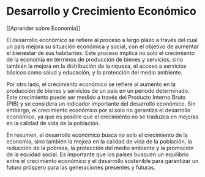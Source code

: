 # Desarrollo y Crecimiento Económico

[[Aprender sobre Economía]]

El desarrollo económico se refiere al proceso a largo plazo a través del cual un país mejora su situación económica y social, con el objetivo de aumentar el bienestar de sus habitantes. Este proceso implica no solo el crecimiento de la economía en términos de producción de bienes y servicios, sino también la mejora en la distribución de la riqueza, el acceso a servicios básicos como salud y educación, y la protección del medio ambiente.

Por otro lado, el crecimiento económico se refiere al aumento en la producción de bienes y servicios de un país en un periodo determinado. Este crecimiento puede ser medido a través del Producto Interno Bruto (PIB) y se considera un indicador importante del desarrollo económico. Sin embargo, el crecimiento económico por sí solo no garantiza el desarrollo económico, ya que es posible que el crecimiento no se traduzca en mejoras en la calidad de vida de la población.

En resumen, el desarrollo económico busca no solo el crecimiento de la economía, sino también la mejora en la calidad de vida de la población, la reducción de la pobreza, la protección del medio ambiente y la promoción de la equidad social. Es importante que los países busquen un equilibrio entre el crecimiento económico y el desarrollo sostenible para garantizar un futuro próspero para las generaciones presentes y futuras.
